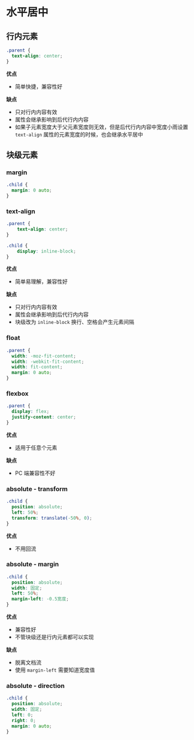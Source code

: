 # 水平居中

## 行内元素

```css
.parent {
  text-align: center;
}
```

**优点**

- 简单快捷，兼容性好

**缺点**

- 只对行内内容有效
- 属性会继承影响到后代行内内容
- 如果子元素宽度大于父元素宽度则无效，但是后代行内内容中宽度小雨设置 `text-align` 属性的元素宽度的时候，也会继承水平居中

## 块级元素

### margin

```css
.child {
  margin: 0 auto;
}
```

### text-align

```css
.parent {
    text-align: center;
}

.child {
    display: inline-block;
}
```

**优点**

* 简单易理解，兼容性好

**缺点**

* 只对行内内容有效
* 属性会继承影响到后代行内内容
* 块级改为 `inline-block` 换行、空格会产生元素间隔

### float

```css
.parent {
  width: -moz-fit-content;
  width: -webkit-fit-content;
  width: fit-content;
  margin: 0 auto;
}
```

### flexbox

```css
.parent {
  display: flex;
  justify-content: center;
}
```

**优点**

* 适用于任意个元素

**缺点**

* PC 端兼容性不好

### absolute - transform

```css
.child {
  position: absolute;
  left: 50%;
  transform: translate(-50%, 0);
}
```

**优点**

* 不用回流

### absolute - margin

```css
.child {
  position: absolute;
  width: 固定;
  left: 50%;
  margin-left: -0.5宽度;
}
```

**优点**

* 兼容性好
* 不管块级还是行内元素都可以实现

**缺点**

* 脱离文档流
* 使用 `margin-left` 需要知道宽度值

### absolute - direction

```css
.child {
  position: absolute;
  width: 固定;
  left: 0;
  right: 0;
  margin: 0 auto;
}
```

